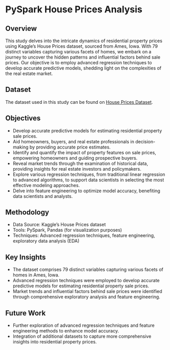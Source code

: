 # PySpark House Prices Analysis

## Overview
This study delves into the intricate dynamics of residential property prices using Kaggle’s House Prices dataset, sourced from Ames, Iowa. With 79 distinct variables capturing various facets of homes, we embark on a journey to uncover the hidden patterns and influential factors behind sale prices. Our objective is to employ advanced regression techniques to develop accurate predictive models, shedding light on the complexities of the real estate market.

## Dataset
The dataset used in this study can be found on [House Prices Dataset](https://www.kaggle.com/competitions/house-prices-advanced-regression-techniques/data?select=train.csv).

## Objectives
- Develop accurate predictive models for estimating residential property sale prices.
- Aid homeowners, buyers, and real estate professionals in decision-making by providing accurate price estimates.
- Identify and quantify the impact of property features on sale prices, empowering homeowners and guiding prospective buyers.
- Reveal market trends through the examination of historical data, providing insights for real estate investors and policymakers.
- Explore various regression techniques, from traditional linear regression to advanced algorithms, to support data scientists in selecting the most effective modeling approaches.
- Delve into feature engineering to optimize model accuracy, benefiting data scientists and analysts.

## Methodology
- Data Source: Kaggle’s House Prices dataset
- Tools: PySpark, Pandas (for visualization purposes)
- Techniques: Advanced regression techniques, feature engineering, exploratory data analysis (EDA)

## Key Insights
- The dataset comprises 79 distinct variables capturing various facets of homes in Ames, Iowa.
- Advanced regression techniques were employed to develop accurate predictive models for estimating residential property sale prices.
- Market trends and influential factors behind sale prices were identified through comprehensive exploratory analysis and feature engineering.

## Future Work
- Further exploration of advanced regression techniques and feature engineering methods to enhance model accuracy.
- Integration of additional datasets to capture more comprehensive insights into residential property prices.

